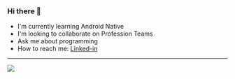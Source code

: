 
### Hi there 👋
 - I'm currently learning Android Native
 - I'm looking to collaborate on Profession Teams
 - Ask me about programming
 - How to reach me: [Linked-in](https://www.linkedin.com/in/mohammad-reza-fekri/)

 ---

<picture>
<source 
  srcset="https://github-readme-stats.vercel.app/api?username=fekri86114&show_icons=true&theme=light"
  media="(prefers-color-scheme: light)"
/>
<source
  srcset="https://github-readme-stats.vercel.app/api?username=fekri86114&show_icons=true"
  media="(prefers-color-scheme: light), (prefers-color-scheme: no-preference)"
/>
<img src="https://github-readme-stats.vercel.app/api?username=fekri86114&show_icons=true" />
</picture>

